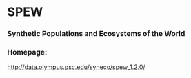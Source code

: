 # SPEW #
### Synthetic Populations and Ecosystems of the World

### Homepage:

http://data.olympus.psc.edu/syneco/spew_1.2.0/
